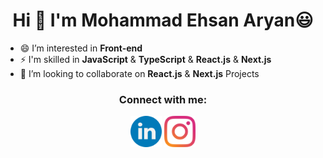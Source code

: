<h1 align="center">Hi 👋 I'm Mohammad Ehsan Aryan😃</h1>

- 😄 I’m interested in **Front-end**
- ⚡ I'm skilled in **JavaScript** & **TypeScript** & **React.js** & **Next.js**
- 👯 I’m looking to collaborate on **React.js** & **Next.js** Projects
  
<h3 align="center">Connect with me:</h3>
<div align="center">
<a href="https://www.linkedin.com/in/ehsan-aryan-b32183223"><img  width="50px" height="50px" alt="My LiknedIn!" src="./assets/linkedin-icon.png"/></a>
<a href="https://instagram.com/itsehs4n"><img  width="50px" height="50px" alt="My Instagram!" src="./assets/instagram-icon.png"/></a>
</div>


<!--
**EhsanAryan/EhsanAryan** is a ✨ _special_ ✨ repository because its `README.md` (this file) appears on your GitHub profile.

Here are some ideas to get you started:

- 🔭 I’m currently working on ...
- 🌱 I’m currently learning ...
- 👯 I’m looking to collaborate on ...
- 🤔 I’m looking for help with ...
- 💬 Ask me about ...
- 📫 How to reach me: ...
- 😄 Pronouns: ...
- ⚡ Fun fact: ...
-->